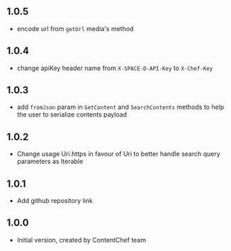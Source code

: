 ## 1.0.5

- encode url from `getUrl` media's method

## 1.0.4

- change apiKey header name from `X-SPACE-D-API-Key` to `X-Chef-Key`

## 1.0.3

- add `fromJson` param in `GetContent` and `SearchContents` methods to help the user to serialize contents payload 

## 1.0.2

- Change usage Uri.https in favour of Uri to better handle search query parameters as Iterable<String>

## 1.0.1

- Add github repository link

## 1.0.0

- Initial version, created by ContentChef team
